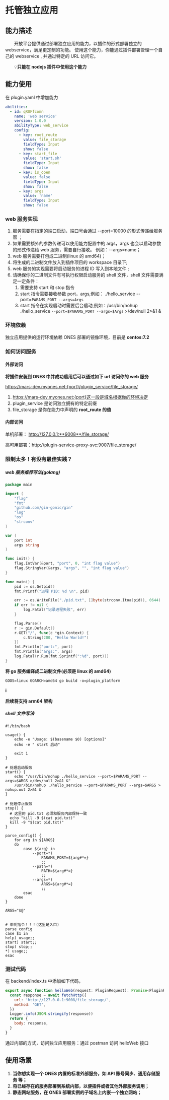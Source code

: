 # 托管独立应用

## 能力描述

&emsp;&emsp;开放平台提供通过部署独立应用的能力，以插件的形式部署独立的 webservice，满足更定制的功能。 使用这个能力，你能通过插件部署管理一个自己的 webservice , 并通过特定的 URL 访问它。

&emsp;&emsp;💡**只能在 nodejs 插件中使用这个能力**

## 能力使用

在 plugin.yaml 中增加能力

```yaml
abilities:
  - id: qRUFfcomn
    name: 'web service'
    version: 1.0.0
    abilityType: web_service
    config:
      - key: root_route
        value: file_storage
        fieldType: Input
        show: false
      - key: start_file
        value: 'start.sh'
        fieldType: Input
        show: false
      - key: is_open
        value: false
        fieldType: Input
        show: false
      - key: args
        value: 'name'
        fieldType: Input
        show: false
```

### web 服务实现

1. 服务需要在指定的端口启动，端口号会通过 --port=10000 的形式传递给服务器 ；
2. 如果需要额外的参数传递可以使用能力配置中的 args，args 也会以启动参数的形式传递给 web 服务，需要自行接收。 例如：--args=name；
3. web 服务需要打包成二进制(linux 的 amd64)；
4. 将生成的二进制文件放入到插件项目的 workspace 目录下;
5. web 服务的实现需要将启动服务的进程 ID 写入到本地文件 ;
6. 请确保你的二进制文件有可执行权限启动服务的 shell 文件，shell 文件需要满足一定条件：
   1. 需要支持 start 和 stop 指令
   2. start 指令需要接收参数 port，args,例如： ./hello_service --port=`PARAMS_PORT --args=Args`
   3. start 指令在实现启动时需要后台启动,例如：/usr/bin/nohup ./hello_service `--port=$PARAMS_PORT --args=$Args` >/dev/null 2>&1 &

### **环境依赖**

独立应用提供的运行环境依赖 ONES 部署的镜像环境，目前是 **centos:7.2**

### **如何访问服务**

#### **外部访问**

**将插件安装到 ONES 中并成功启用后可以通过如下 url 访问你的 web 服务**

https://mars-dev.myones.net:{port}/plugin_service/file_storage/

1. https://mars-dev.myones.net:{port}这一段是域名根据你的环境决定
2. plugin_service 是访问独立拥有的特定前缀
3. file_storage 是你在能力中声明的 **root_route 的值**

#### **内部访问**

单机部署： http://127.0.0.1:**9008**/file_storage/

高可用部署：http://plugin-service-proxy-svc:9007/file_storage/

### **限制太多！有没有最佳实践？**

##### **web 服务推荐写法(golang)**

```go
package main

import (
	"flag"
	"fmt"
	"github.com/gin-gonic/gin"
	"log"
	"os"
	"strconv"
)

var (
	port int
	args string
)

func init() {
	flag.IntVar(&port, "port", 0, "int flag value")
	flag.StringVar(&args, "args", "", "int flag value")
}

func main() {
	pid := os.Getpid()
	fmt.Printf("进程 PID: %d \n", pid)

	err := os.WriteFile("./pid.txt", []byte(strconv.Itoa(pid)), 0644)
	if err != nil {
		log.Fatal("记录进程失败", err)
	}

	flag.Parse()
	r := gin.Default()
	r.GET("/", func(c *gin.Context) {
		c.String(200, "Hello World!")
	})
	fmt.Println("port:", port)
	fmt.Println("args:", args)
	log.Fatal(r.Run(fmt.Sprintf(":%d", port)))
}
```

**将 go 服务编译成二进制文件(必须是 linux 的 amd64)**

```shell
GOOS=linux GOARCH=amd64 go build -o=plugin_platform
```

**ℹ️**

**后续将支持 arm64 架构**

##### **shell 文件写法**

```shell
#!/bin/bash

usage() {
    echo -e "Usage: $(basename $0) [options]"
    echo -e " start 启动"

    exit 1
}

# 处理启动服务
start() {
    echo "/usr/bin/nohup ./hello_service --port=$PARAMS_PORT --args=$ARGS >/dev/null 2>&1 &"
    /usr/bin/nohup ./hello_service --port=$PARAMS_PORT --args=$ARGS > nohup.out 2>&1 &
}

# 处理停止服务
stop() {
  # 这里的 pid.txt 必须和服务内部保持一致
  echo "kill -9 $(cat pid.txt)"
  kill -9 "$(cat pid.txt)"
}

parse_config() {
    for arg in ${ARGS}
    do
        case ${arg} in
            --port=*)
                PARAMS_PORT=${arg#*=}
                ;;
            --path=*)
                PATH=${arg#*=}
                ;;
            --args=*)
                ARGS=${arg#*=}
                ;;
        esac
    done
}

ARGS="$@"


# 申明指令！！！(这里是入口)
parse_config
case $1 in
help) usage;;
start) start;;
stop) stop;;
*) usage;;
esac
```

### 测试代码

在 backend/index.ts 中添加如下代码，

```javascript
export async function helloWeb(request: PluginRequest): Promise<PluginResponse> {
  const response = await fetchHttp({
    url: 'http://127.0.0.1:9008/file_storage/',
    method: 'GET',
  })
  Logger.info(JSON.stringify(response))
  return {
    body: response,
  }
}
```

通过内部的方式，访问独立应用服务：通过 postman 访问 helloWeb 接口

## **使用场景**

1. **当你想实现一个 ONES 内置的标准外部服务，如 API 账号同步、通用存储服务 等；**
2. **将已经存在的服务部署到系统内部，以便插件或者其他外部服务调用；**
3. **静态网站服务，在 ONES 部署实例的子域名上内嵌一个独立网站；**
